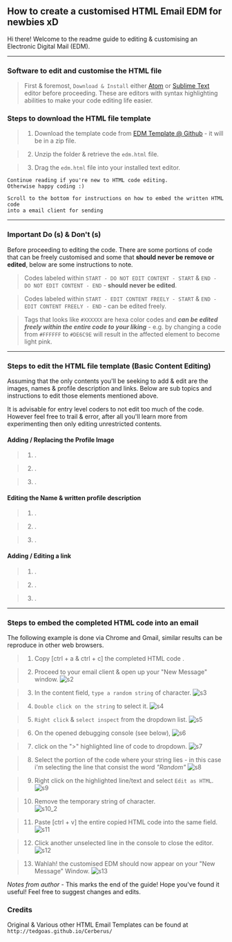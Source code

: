 ## How to create a customised HTML Email EDM for newbies xD

Hi there! Welcome to the readme guide to editing & customising an Electronic Digital Mail (EDM).

- - -

### Software to edit and customise the HTML file

> First & foremost, `Download & Install` either [Atom](https://atom.io/) or [Sublime Text](https://www.sublimetext.com/) editor before proceeding. These are editors with syntax highlighting abilities to make your code editing life easier.



### Steps to download the HTML file template

> 1. Download the template code from [EDM Template @ Github](https://github.com/Candiie/HTML-Email) - it will be in a zip file.

> 2. Unzip the folder & retrieve the `edm.html` file.

> 3. Drag the `edm.html` file into your installed text editor.


```
Continue reading if you're new to HTML code editing.
Otherwise happy coding :)

Scroll to the bottom for instructions on how to embed the written HTML code
into a email client for sending
```

- - -

### Important Do (s) & Don't (s)

Before proceeding to editing the code. There are some portions of code that can be freely customised and some that **should never be remove or edited**, below are some instructions to note.

> Codes labeled within `START - DO NOT EDIT CONTENT - START` & `END - DO NOT EDIT CONTENT - END` - **should never be edited**.

> Codes labeled within `START - EDIT CONTENT FREELY - START` & `END - EDIT CONTENT FREELY - END` - can be edited freely.

> Tags that looks like `#XXXXXX` are hexa color codes and ***can be edited freely within the entire code to your liking*** - e.g. by changing a code from `#FFFFFF` to `#DE6C9E` will result in the affected element to become light pink.

- - -

### Steps to edit the HTML file template (Basic Content Editing)

Assuming that the only contents you'll be seeking to add & edit are the images, names & profile description and links. Below are sub topics and instructions to edit those elements mentioned above.

It is advisable for entry level coders to not edit too much of the code. However feel free to trail & error, after all you'll learn more from experimenting then only editing unrestricted contents.

#### Adding / Replacing the Profile Image
> 1. .

> 2. .

> 3. .

#### Editing the Name & written profile description
> 1. .

> 2. .

> 3. .

#### Adding / Editing a link
> 1. .

> 2. .

> 3. .

- - -

### Steps to embed the completed HTML code into an email

The following example is done via Chrome and Gmail, similar results can be reproduce in other web browsers.

> 1. Copy [ctrl + a & ctrl + c] the completed HTML code .

> 2. Proceed to your email client & open up your "New Message" window.
![s2](img/embed/s2.png)

> 3. In the content field, `type a random string` of character.
![s3](img/embed/s3.png)

> 4. `Double click on the string` to select it.
![s4](img/embed/s4.png)

> 5. `Right click` & `select inspect` from the dropdown list.
![s5](img/embed/s5.png)

> 6. On the opened debugging console (see below),
![s6](img/embed/s6.png)

> 7. click on the ">" highlighted line of code to dropdown.
![s7](img/embed/s7.png)

> 8. Select the portion of the code where your string lies - in this case i'm selecting the line that consist the word *"Random"*
![s8](img/embed/s8.png)

> 9. Right click on the highlighted line/text and select `Edit as HTML`.
![s9](img/embed/s9.png)

> 10. Remove the temporary string of character. <br/>
![s10_2](img/embed/s10_2.png)

> 11. Paste [ctrl + v] the entire copied HTML code into the same field.
![s11](img/embed/s11.png)

> 12. Click another unselected line in the console to close the editor.
![s12](img/embed/s12.png)

> 13. Wahlah! the customised EDM should now appear on your "New Message" Window.
![s13](img/embed/s13.png)

*Notes from author* - This marks the end of the guide! Hope you've found it useful! Feel free to suggest changes and edits.


### Credits

Original & Various other HTML Email Templates can be found at `` http://tedgoas.github.io/Cerberus/ ``
